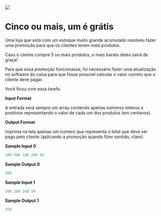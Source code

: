 ![](https://www.hackerrank.com/wp-content/uploads/2018/08/hackerrank_logo.png)

# Cinco ou mais, um é grátis

Uma loja que está com um estoque muito grande acumulado resolveu fazer uma promoção para que os clientes levem mais produtos.

Caso o cliente compre 5 ou mais produtos, o mais barato deles sairá de graça!

Para que essa promoção funcionasse, foi necessário fazer uma atualização no software do caixa para que fosse possível calcular o valor correto que o cliente deve pagar.

Você ficou com essa tarefa.

**Input Format**

A entrada será sempre um array contendo apenas números inteiros e positivos representando o valor de cada um dos produtos (em centavos).

**Output Format**

Imprima na tela apenas um número que representa o total que deve ser pago pelo cliente (aplicando a promoção quando fizer sentido, claro).

**Sample Input 0**
```javascript
100 500 100 200 50
```

**Sample Output 0**
```javascript
900
```

**Sample Input 1**
```javascript
100 100 100 50
```

**Sample Output 1**
```javascript
350
```